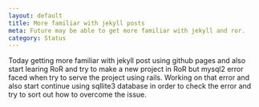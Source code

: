 ```yaml
---
layout: default
title: More familiar with jekyll posts
meta: Future may be able to get more familiar with jekyll and ror.
category: Status
---
```

Today getting more familiar with jekyll post using github pages and also start learing RoR and try to make a new project in RoR but mysql2 error faced when try to serve the project using rails. Working on that error and also start continue using sqllite3 database in order to check the error and try to sort out how to overcome the issue.
